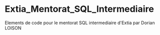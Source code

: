 # Extia_Mentorat_SQL_Intermediaire
Elements de code pour le mentorat SQL intermediaire d'Extia par Dorian LOISON
